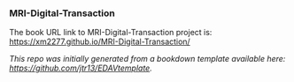 ### MRI-Digital-Transaction

The book URL link to MRI-Digital-Transaction project is: https://xm2277.github.io/MRI-Digital-Transaction/

*This repo was initially generated from a bookdown template available here: https://github.com/jtr13/EDAVtemplate.*	


